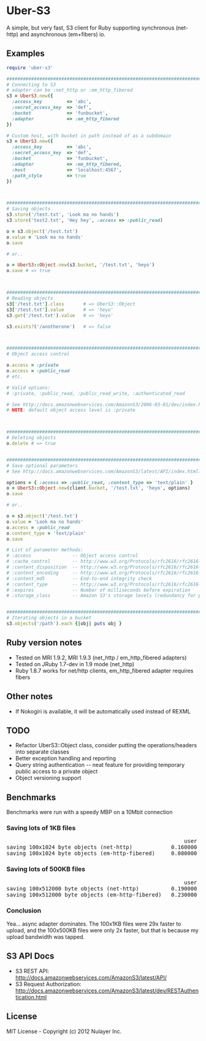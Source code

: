 # Uber-S3

A simple, but very fast, S3 client for Ruby supporting
synchronous (net-http) and asynchronous (em+fibers) io.


## Examples

```ruby
require 'uber-s3'

##########################################################################
# Connecting to S3
# adapter can be :net_http or :em_http_fibered
s3 = UberS3.new({
  :access_key         => 'abc',
  :secret_access_key  => 'def',
  :bucket             => 'funbucket',
  :adapter            => :em_http_fibered
})

# Custom host, with bucket in path instead of as a subdomain
s3 = UberS3.new({
  :access_key         => 'abc',
  :secret_access_key  => 'def',
  :bucket             => 'funbucket',
  :adapter            => :em_http_fibered,
  :host               => 'localhost:4567',
  :path_style         => true
})



##########################################################################
# Saving objects
s3.store('/test.txt', 'Look ma no hands')
s3.store('test2.txt', 'Hey hey', :access => :public_read)

o = s3.object('/test.txt')
o.value = 'Look ma no hands'
o.save

# or..

o = UberS3::Object.new(s3.bucket, '/test.txt', 'heyo')
o.save # => true



##########################################################################
# Reading objects
s3['/test.txt'].class       # => UberS3::Object
s3['/test.txt'].value       # => 'heyo'
s3.get('/test.txt').value   # => 'heyo'

s3.exists?('/anotherone')   # => false



##########################################################################
# Object access control

o.access = :private
o.access = :public_read
# etc.

# Valid options:
# :private, :public_read, :public_read_write, :authenticated_read

# See http://docs.amazonwebservices.com/AmazonS3/2006-03-01/dev/index.html?RESTAccessPolicy.html
# NOTE: default object access level is :private



##########################################################################
# Deleting objects
o.delete # => true


##########################################################################
# Save optional parameters
# See http://docs.amazonwebservices.com/AmazonS3/latest/API/index.html?RESTObjectPUT.html

options = { :access => :public_read, :content_type => 'text/plain' }
o = UberS3::Object.new(client.bucket, '/test.txt', 'heyo', options)
o.save

# or..

o = s3.object('/test.txt')
o.value = 'Look ma no hands'
o.access = :public_read
o.content_type = 'text/plain'
o.save

# List of parameter methods:
# :access               -- Object access control
# :cache_control        -- http://www.w3.org/Protocols/rfc2616/rfc2616-sec14.html#sec14.9
# :content_disposition  -- http://www.w3.org/Protocols/rfc2616/rfc2616-sec19.html#sec19.5.1
# :content_encoding     -- http://www.w3.org/Protocols/rfc2616/rfc2616-sec14.html#sec14.11
# :content_md5          -- End-to-end integrity check
# :content_type         -- http://www.w3.org/Protocols/rfc2616/rfc2616-sec14.html#sec14.17
# :expires              -- Number of milliseconds before expiration
# :storage_class        -- Amazon S3's storage levels (redundancy for price)


##########################################################################
# Iterating objects in a bucket
s3.objects('/path').each {|obj| puts obj } 

```

## Ruby version notes

* Tested on MRI 1.9.2, MRI 1.9.3 (net_http / em_http_fibered adapters)
* Tested on JRuby 1.7-dev in 1.9 mode (net_http)
* Ruby 1.8.7 works for net/http clients, em_http_fibered adapter requires fibers

## Other notes

* If Nokogiri is available, it will be automatically used instead of REXML

## TODO

* Refactor UberS3::Object class, consider putting the operations/headers into separate classes
* Better exception handling and reporting
* Query string authentication -- neat feature for providing temporary public access to a private object
* Object versioning support

## Benchmarks

Benchmarks were run with a speedy MBP on a 10Mbit connection

### Saving lots of 1KB files

<pre>
                                                       user     system      total        real
saving 100x1024 byte objects (net-http)            0.160000   0.080000   0.240000 ( 26.128499)
saving 100x1024 byte objects (em-http-fibered)     0.080000   0.030000   0.110000 (  0.917334)
</pre>

### Saving lots of 500KB files

<pre>
                                                       user     system      total        real
saving 100x512000 byte objects (net-http)          0.190000   0.740000   0.930000 ( 91.559123)
saving 100x512000 byte objects (em-http-fibered)   0.230000   0.700000   0.930000 ( 45.119033)
</pre>

### Conclusion

Yea... async adapter dominates. The 100x1KB files were 29x faster to upload, and the 100x500KB files were only 2x faster, but that is because my upload bandwidth was tapped.


## S3 API Docs

- S3 REST API: http://docs.amazonwebservices.com/AmazonS3/latest/API/
- S3 Request Authorization: http://docs.amazonwebservices.com/AmazonS3/latest/dev/RESTAuthentication.html


## License

MIT License - Copyright (c) 2012 Nulayer Inc.
